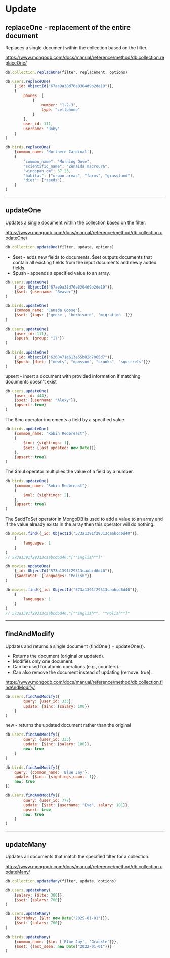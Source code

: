 # Update

## replaceOne - replacement of the entire document

Replaces a single document within the collection based on the filter.

https://www.mongodb.com/docs/manual/reference/method/db.collection.replaceOne/

```javascript
db.collection.replaceOne(filter, replacement, options)
```

```javascript
db.users.replaceOne(
    {_id: ObjectId("67ae9a38d76e8304d9b2de19")},
    {
        phones: [
            {
                number: "1-2-3",
                type: "cellphone"
            }
        ],
        user_id: 111,
        username: "Boby"
    }
)
```

```javascript
db.birds.replaceOne(
    {common_name: 'Northern Cardinal'},
    {
        "common_name": "Morning Dove",
        "scientific_name": "Zenaida macroura",
        "wingspan_cm": 37.23,
        "habitat": ["urban areas", "farms", "grassland"],
        "diet": ["seeds"],
    }
)
```

-----------------------------------------------------------------------

## updateOne

Updates a single document within the collection based on the filter.

https://www.mongodb.com/docs/manual/reference/method/db.collection.updateOne/

```javascript
db.collection.updateOne(filter, update, options)
```

* $set - adds new fields to documents. $set outputs documents that contain all existing fields from the input documents
  and newly added fields.
* $push - appends a specified value to an array.

```javascript
db.users.updateOne(
    {_id: ObjectId("67ae9a38d76e8304d9b2de19")},
    {$set: {username: "Beaver"}}
)
```

```javascript
db.birds.updateOne(
    {common_name: "Canada Goose"},
    {$set: {tags: ['geese', 'herbivore', 'migration ']}}
)
```

```javascript
db.users.updateOne(
    {user_id: 111},
    {$push: {group: "IT"}}
)
```

```javascript
db.birds.updateOne(
    {_id: ObjectId("6268471e613e55b82d7065d7")},
    {$push: {diet: ["newts", "opossum", "skunks", "squirrels"]}}
)
```

upsert - insert a document with provided information if matching documents doesn't exist

```javascript
db.users.updateOne(
    {user_id: 444},
    {$set: {username: "Alexy"}},
    {upsert: true}
)
```

The $inc operator increments a field by a specified value.

```javascript
db.birds.updateOne(
    {common_name: "Robin Redbreast"},
    {
        $inc: {sightings: 1},
        $set: {last_updated: new Date()}
    },
    {upsert: true}
)
```

The $mul operator multiplies the value of a field by a number.

```javascript
db.birds.updateOne(
    {common_name: "Robin Redbreast"},
    {
        $mul: {sightings: 2},
    },
    {upsert: true}
)
```

The $addToSet operator in MongoDB is used to add a value to an array and if the value already exists in the array then
this operator will do nothing.

```javascript
db.movies.find({_id: ObjectId("573a1391f29313caabcd6d40")},
    {
        languages: 1
    }
)
// 573a1391f29313caabcd6d40,"[""English""]"

db.movies.updateOne(
    {_id: ObjectId("573a1391f29313caabcd6d40")},
    {$addToSet: {languages: "Polish"}}
)

db.movies.find({_id: ObjectId("573a1391f29313caabcd6d40")},
    {
        languages: 1
    }
)
// 573a1391f29313caabcd6d40,"[""English"", ""Polish""]"
```

-----------------------------------------------------------------------

## findAndModify

Updates and returns a single document (findOne() + updateOne()).

* Returns the document (original or updated).
* Modifies only one document.
* Can be used for atomic operations (e.g., counters).
* Can also remove the document instead of updating (remove: true).

https://www.mongodb.com/docs/manual/reference/method/db.collection.findAndModify/

```javascript
db.users.findAndModify({
        query: {user_id: 333},
        update: {$inc: {salary: 100}}
    }
)
```

new - returns the updated document rather than the original

```javascript
db.users.findAndModify({
        query: {user_id: 333},
        update: {$inc: {salary: 100}},
        new: true
    }
)
```

```javascript
db.birds.findAndModify({
    query: {common_name: 'Blue Jay'},
    update: {$inc: {sightings_count: 1}},
    new: true
})
```

```javascript
db.users.findAndModify({
        query: {user_id: 777},
        update: {$set: {username: "Eve", salary: 101}},
        upsert: true,
        new: true
    }
)
```

-----------------------------------------------------------------------

## updateMany

Updates all documents that match the specified filter for a collection.

https://www.mongodb.com/docs/manual/reference/method/db.collection.updateMany/

```javascript
db.collection.updateMany(filter, update, options)
```

```javascript
db.users.updateMany(
    {salary: {$lte: 300}},
    {$set: {salary: 700}}
)
```

```javascript
db.users.updateMany(
    {birthday: {$lt: new Date("2025-01-01")}},
    {$set: {salary: 700}}
)
```

```javascript
db.birds.updateMany(
    {common_name: {$in: ['Blue Jay', 'Grackle']}},
    {$set: {last_seen: new Date("2022-01-01")}}
)
```
